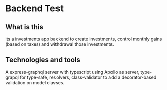 # Backend Test

## What is this
 its a investments app backend to create investments, control monthly gains (based on taxes) and withdrawal those investments.

## Technologies and tools
A express-graphql server with typescript using Apollo as server, type-grapql for type-safe, resolvers, class-validator to add a decorator-based validation on model classes.